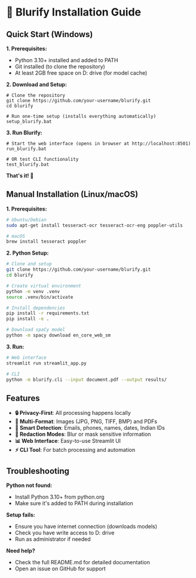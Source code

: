 # 🚀 Blurify Installation Guide

## Quick Start (Windows)

**1. Prerequisites:**
- Python 3.10+ installed and added to PATH
- Git installed (to clone the repository)
- At least 2GB free space on D: drive (for model cache)

**2. Download and Setup:**
```batch
# Clone the repository
git clone https://github.com/your-username/blurify.git
cd blurify

# Run one-time setup (installs everything automatically)
setup_blurify.bat
```

**3. Run Blurify:**
```batch
# Start the web interface (opens in browser at http://localhost:8501)
run_blurify.bat

# OR test CLI functionality
test_blurify.bat
```

**That's it! 🎉**

## Manual Installation (Linux/macOS)

**1. Prerequisites:**
```bash
# Ubuntu/Debian
sudo apt-get install tesseract-ocr tesseract-ocr-eng poppler-utils

# macOS
brew install tesseract poppler
```

**2. Python Setup:**
```bash
# Clone and setup
git clone https://github.com/your-username/blurify.git
cd blurify

# Create virtual environment
python -m venv .venv
source .venv/bin/activate

# Install dependencies
pip install -r requirements.txt
pip install -e .

# Download spaCy model
python -m spacy download en_core_web_sm
```

**3. Run:**
```bash
# Web interface
streamlit run streamlit_app.py

# CLI
python -m blurify.cli --input document.pdf --output results/
```

## Features

- **🔒 Privacy-First**: All processing happens locally
- **📄 Multi-Format**: Images (JPG, PNG, TIFF, BMP) and PDFs
- **🤖 Smart Detection**: Emails, phones, names, dates, Indian IDs
- **🎯 Redaction Modes**: Blur or mask sensitive information
- **📊 Web Interface**: Easy-to-use Streamlit UI
- **⚡ CLI Tool**: For batch processing and automation

## Troubleshooting

**Python not found:**
- Install Python 3.10+ from python.org
- Make sure it's added to PATH during installation

**Setup fails:**
- Ensure you have internet connection (downloads models)
- Check you have write access to D: drive
- Run as administrator if needed

**Need help?**
- Check the full README.md for detailed documentation
- Open an issue on GitHub for support